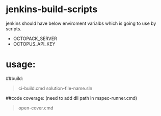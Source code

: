 # jenkins-build-scripts

jenkins should have below enviroment varialbs which is going to use by scripts.

* OCTOPACK_SERVER
* OCTOPUS_API_KEY

# usage: 

##build:
>  ci-build.cmd solution-file-name.sln

##code coverage: (need to add dll path in mspec-runner.cmd)
>  open-cover.cmd 
